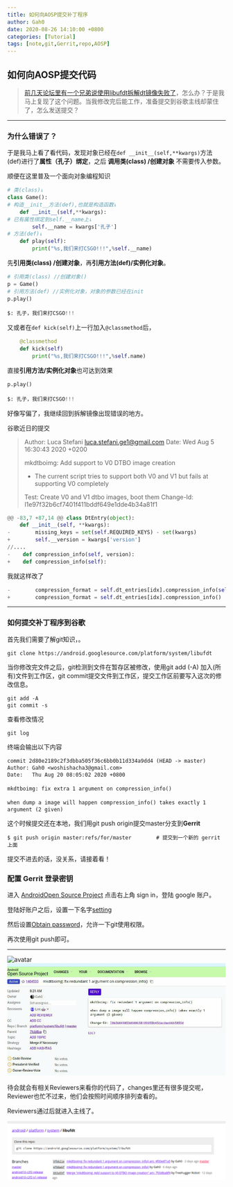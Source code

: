 ```yaml
---
title: 如何向AOSP提交补丁程序
author: Gah0
date: 2020-08-26 14:10:00 +0800
categories: [Tutorial]
tags: [note,git,Gerrit,repo,AOSP]
---
```



## ﻿如何向AOSP提交代码

> [前几天论坛里有一个兄弟说使用libufdt拆解dt镜像失败了](https://www.akr-developers.com/d/295/14)，怎么办？于是我马上复现了这个问题。当我修改完后能工作，准备提交到谷歌主线却蒙住了，怎么发送提交？

------



### 为什么错误了？

于是我马上看了看代码，发现对象已经在`def __init__(self,**kwargs)`方法(def)进行了**属性（孔子）绑定**，之后 **调用类(class) /创建对象** 不需要传入参数。

顺便在这里普及一个面向对象编程知识

```python
# 类(class)↓
class Game():	
# 构造__init__方法(def),也就是构造函数↓					   
	def __init__(self,**kwargs):   
# 已有属性绑定到self.__name上↓
		self.__name = kwargs['孔子'] 
# 方法(def)↓
	def play(self):  		               
		print("%s,我们来打CSGO!!!",%self.__name)
```

先**引用类(class) /创建对象**，再**引用方法(def)/实例化对象**。

```py
# 引用类(class) //创建对象()
p = Game()
# 引用方法(def) //实例化对象，对象的参数已经在init   
p.play()

$: 孔子，我们来打CSGO!!!
```

又或者在`def kick(self)`上一行加入`@classmethod`后，

```python
	@classmethod
	def kick(self)
		print("%s,我们来打CSGO!!!",%self.name)
```

直接**引用方法/实例化对象**也可达到效果
```py
p.play()

$: 孔子，我们来打CSGO!!!
```

好像写偏了，我继续回到拆解镜像出现错误的地方。



谷歌近日的提交

> Author: Luca Stefani <luca.stefani.ge1@gmail.com>
> Date:   Wed Aug 5 16:30:43 2020 +0200
>
> mkdtboimg: Add support to V0 DTBO image creation
>
> * The current script tries to support both V0 and V1
>   but fails at supporting V0 completely
>
> Test: Create V0 and V1 dtbo images, boot them
> Change-Id: I1e97f32b6cf7401f411bddf649e1dde4b34a81f1



```py
@@ -83,7 +87,14 @@ class DtEntry(object):
    def __init__(self, **kwargs):
-        missing_keys = set(self.REQUIRED_KEYS) - set(kwargs)
+        self.__version = kwargs['version']
//....
-    def compression_info(self, version):
+    def compression_info(self):
```



我就这样改了

```python
-        compression_format = self.dt_entries[idx].compression_info(self.version)
+        compression_format = self.dt_entries[idx].compression_info()
```

------



### 如何提交补丁程序到谷歌



首先我们需要了解git知识，。

```
git clone https://android.googlesource.com/platform/system/libufdt
```

当你修改完文件之后，git检测到文件在暂存区被修改，使用git add (-A) 加入(所有)文件到工作区，git commit提交文件到工作区，提交工作区前要写入这次的修改信息。

```
git add -A
git commit -s   
```

查看修改情况

```
git log
```

终端会输出以下内容
```
commit 2d80e2189c2f3dbba505f36c6bb0b11d334a9dd4 (HEAD -> master)
Author: Gah0 <woshishacha3@gmail.com>
Date:   Thu Aug 20 08:05:02 2020 +0800

mkdtboimg: fix extra 1 argument on compression_info()

when dump a image will happen compression_info() takes exactly 1 argument (2 given)
```


这个时候提交还在本地，我们用git push origin提交master分支到**Gerrit**

```
$ git push origin master:refs/for/master 	    # 提交到一个新的 gerrit 上面
```



提交不进去的话，没关系，请接着看！



### 配置 Gerrit 登录密钥

进入 [AndroidOpen Source Project](https://android-review.googlesource.com/) 点击右上角 sign in，登陆 google 账户。

登陆好账户之后，设置一下名字[setting](https://android-review.googlesource.com/settings/)

然后设置[Obtain password](https://android-review.googlesource.com/settings/#HTTPCredentials)，允许一下git使用权限。



再次使用git push即可。

------

![avatar]()
![avatar](https://raw.githubusercontent.com/Gah0/Gah0.github.io/master/_posts/20200826/1.png)

待会就会有相关Reviewers来看你的代码了，changes里还有很多提交呢，Reviewer也忙不过来，他们会按照时间顺序排列查看的。

Reviewers通过后就进入主线了。

![avatar](https://raw.githubusercontent.com/Gah0/Gah0.github.io/master/_posts/20200826/2.png)

